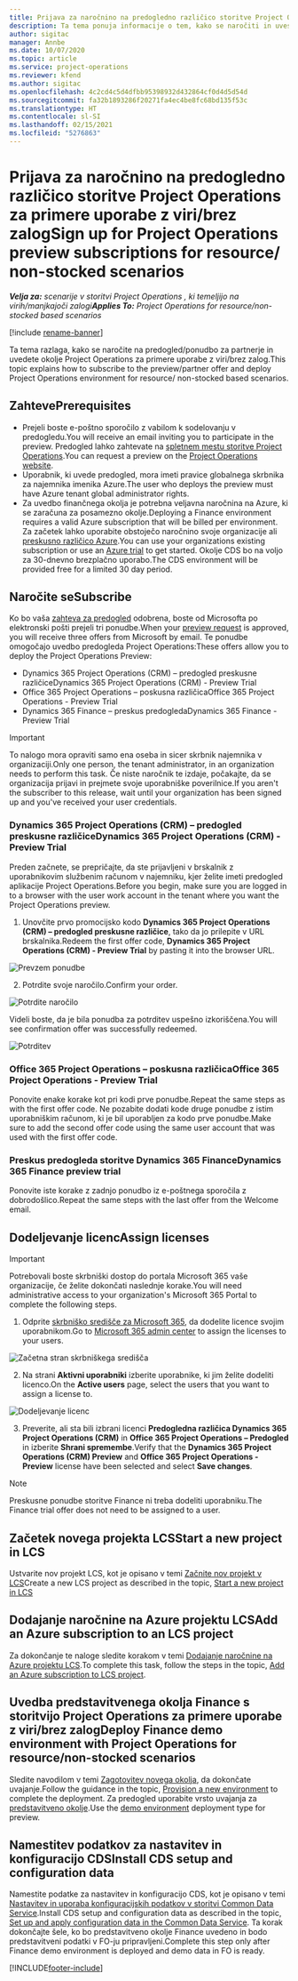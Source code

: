```yaml
---
title: Prijava za naročnino na predogledno različico storitve Project Operations za primere uporabe z viri/brez zalog
description: Ta tema ponuja informacije o tem, kako se naročiti in uvesti storitev Project Operations za primere uporabe z viri/brez zalog.
author: sigitac
manager: Annbe
ms.date: 10/07/2020
ms.topic: article
ms.service: project-operations
ms.reviewer: kfend
ms.author: sigitac
ms.openlocfilehash: 4c2cd4c5d4dfbb95398932d432864cf0d4d5d54d
ms.sourcegitcommit: fa32b1893286f20271fa4ec4be8fc68bd135f53c
ms.translationtype: HT
ms.contentlocale: sl-SI
ms.lasthandoff: 02/15/2021
ms.locfileid: "5276863"
---
```

# <a name="sign-up-for-project-operations-preview-subscriptions-for-resource-non-stocked-scenarios"></a><span data-ttu-id="6e352-103">Prijava za naročnino na predogledno različico storitve Project Operations za primere uporabe z viri/brez zalog</span><span class="sxs-lookup"><span data-stu-id="6e352-103">Sign up for Project Operations preview subscriptions for resource/ non-stocked scenarios</span></span>

<span data-ttu-id="6e352-104">_**Velja za:** scenarije v storitvi Project Operations , ki temeljijo na virih/manjkajoči zalogi_</span><span class="sxs-lookup"><span data-stu-id="6e352-104">_**Applies To:** Project Operations for resource/non-stocked based scenarios_</span></span>

[!include [rename-banner](~/includes/cc-data-platform-banner.md)]

<span data-ttu-id="6e352-105">Ta tema razlaga, kako se naročite na predogled/ponudbo za partnerje in uvedete okolje Project Operations za primere uporabe z viri/brez zalog.</span><span class="sxs-lookup"><span data-stu-id="6e352-105">This topic explains how to subscribe to the preview/partner offer and deploy Project Operations environment for resource/ non-stocked based scenarios.</span></span>

## <a name="prerequisites"></a><span data-ttu-id="6e352-106">Zahteve</span><span class="sxs-lookup"><span data-stu-id="6e352-106">Prerequisites</span></span>

- <span data-ttu-id="6e352-107">Prejeli boste e-poštno sporočilo z vabilom k sodelovanju v predogledu.</span><span class="sxs-lookup"><span data-stu-id="6e352-107">You will receive an email inviting you to participate in the preview.</span></span> <span data-ttu-id="6e352-108">Predogled lahko zahtevate na [spletnem mestu storitve Project Operations](https://dynamics.microsoft.com/en-us/project-operations/overview/).</span><span class="sxs-lookup"><span data-stu-id="6e352-108">You can request a preview on the [Project Operations website](https://dynamics.microsoft.com/en-us/project-operations/overview/).</span></span>
- <span data-ttu-id="6e352-109">Uporabnik, ki uvede predogled, mora imeti pravice globalnega skrbnika za najemnika imenika Azure.</span><span class="sxs-lookup"><span data-stu-id="6e352-109">The user who deploys the preview must have Azure tenant global administrator rights.</span></span>
- <span data-ttu-id="6e352-110">Za uvedbo finančnega okolja je potrebna veljavna naročnina na Azure, ki se zaračuna za posamezno okolje.</span><span class="sxs-lookup"><span data-stu-id="6e352-110">Deploying a Finance environment requires a valid Azure subscription that will be billed per environment.</span></span> <span data-ttu-id="6e352-111">Za začetek lahko uporabite obstoječo naročnino svoje organizacije ali [preskusno različico Azure](https://azure.microsoft.com/en-us/free/).</span><span class="sxs-lookup"><span data-stu-id="6e352-111">You can use your organizations existing subscription or use an [Azure trial](https://azure.microsoft.com/en-us/free/) to get started.</span></span> <span data-ttu-id="6e352-112">Okolje CDS bo na voljo za 30-dnevno brezplačno uporabo.</span><span class="sxs-lookup"><span data-stu-id="6e352-112">The CDS environment will be provided free for a limited 30 day period.</span></span>

## <a name="subscribe"></a><span data-ttu-id="6e352-113">Naročite se</span><span class="sxs-lookup"><span data-stu-id="6e352-113">Subscribe</span></span>

<span data-ttu-id="6e352-114">Ko bo vaša [zahteva za predogled](https://forms.office.com/FormsPro/Pages/ResponsePage.aspx?id=v4j5cvGGr0GRqy180BHbR56j8lZs0FdAvwT75_WNFyxUMkRDV1NYQU5TNjE2VjhKOVBUNVg2R0s1NC4u) odobrena, boste od Microsofta po elektronski pošti prejeli tri ponudbe.</span><span class="sxs-lookup"><span data-stu-id="6e352-114">When your [preview request](https://forms.office.com/FormsPro/Pages/ResponsePage.aspx?id=v4j5cvGGr0GRqy180BHbR56j8lZs0FdAvwT75_WNFyxUMkRDV1NYQU5TNjE2VjhKOVBUNVg2R0s1NC4u) is approved, you will receive three offers from Microsoft by email.</span></span> <span data-ttu-id="6e352-115">Te ponudbe omogočajo uvedbo predogleda Project Operations:</span><span class="sxs-lookup"><span data-stu-id="6e352-115">These offers allow you to deploy the Project Operations Preview:</span></span>

- <span data-ttu-id="6e352-116">Dynamics 365 Project Operations (CRM) – predogled preskusne različice</span><span class="sxs-lookup"><span data-stu-id="6e352-116">Dynamics 365 Project Operations (CRM) - Preview Trial</span></span>
- <span data-ttu-id="6e352-117">Office 365 Project Operations – poskusna različica</span><span class="sxs-lookup"><span data-stu-id="6e352-117">Office 365 Project Operations - Preview Trial</span></span>
- <span data-ttu-id="6e352-118">Dynamics 365 Finance – preskus predogleda</span><span class="sxs-lookup"><span data-stu-id="6e352-118">Dynamics 365 Finance - Preview Trial</span></span>

> [!IMPORTANT]
> <span data-ttu-id="6e352-119">To nalogo mora opraviti samo ena oseba in sicer skrbnik najemnika v organizaciji.</span><span class="sxs-lookup"><span data-stu-id="6e352-119">Only one person, the tenant administrator, in an organization needs to perform this task.</span></span> <span data-ttu-id="6e352-120">Če niste naročnik te izdaje, počakajte, da se organizacija prijavi in prejmete svoje uporabniške poverilnice.</span><span class="sxs-lookup"><span data-stu-id="6e352-120">If you aren't the subscriber to this release, wait until your organization has been signed up and you've received your user credentials.</span></span>

### <a name="dynamics-365-project-operations-crm---preview-trial"></a><span data-ttu-id="6e352-121">Dynamics 365 Project Operations (CRM) – predogled preskusne različice</span><span class="sxs-lookup"><span data-stu-id="6e352-121">Dynamics 365 Project Operations (CRM) - Preview Trial</span></span> 

<span data-ttu-id="6e352-122">Preden začnete, se prepričajte, da ste prijavljeni v brskalnik z uporabnikovim službenim računom v najemniku, kjer želite imeti predogled aplikacije Project Operations.</span><span class="sxs-lookup"><span data-stu-id="6e352-122">Before you begin, make sure you are logged in to a browser with the user work account in the tenant where you want the Project Operations preview.</span></span>

1. <span data-ttu-id="6e352-123">Unovčite prvo promocijsko kodo **Dynamics 365 Project Operations (CRM) – predogled preskusne različice**, tako da jo prilepite v URL brskalnika.</span><span class="sxs-lookup"><span data-stu-id="6e352-123">Redeem the first offer code, **Dynamics 365 Project Operations (CRM) - Preview Trial** by pasting it into the browser URL.</span></span>

![Prevzem ponudbe](./media/16RedeemFirstOfferNew.png)

2. <span data-ttu-id="6e352-125">Potrdite svoje naročilo.</span><span class="sxs-lookup"><span data-stu-id="6e352-125">Confirm your order.</span></span>

![Potrdite naročilo](./media/17ConfirmOrderNew.png)

<span data-ttu-id="6e352-127">Videli boste, da je bila ponudba za potrditev uspešno izkoriščena.</span><span class="sxs-lookup"><span data-stu-id="6e352-127">You will see confirmation offer was successfully redeemed.</span></span>

![Potrditev](./media/18OrderConfirmationNew.png)

### <a name="office-365-project-operations---preview-trial"></a><span data-ttu-id="6e352-129">Office 365 Project Operations – poskusna različica</span><span class="sxs-lookup"><span data-stu-id="6e352-129">Office 365 Project Operations - Preview Trial</span></span>

<span data-ttu-id="6e352-130">Ponovite enake korake kot pri kodi prve ponudbe.</span><span class="sxs-lookup"><span data-stu-id="6e352-130">Repeat the same steps as with the first offer code.</span></span> <span data-ttu-id="6e352-131">Ne pozabite dodati kode druge ponudbe z istim uporabniškim računom, ki je bil uporabljen za kodo prve ponudbe.</span><span class="sxs-lookup"><span data-stu-id="6e352-131">Make sure to add the second offer code using the same user account that was used with the first offer code.</span></span>

### <a name="dynamics-365-finance-preview-trial"></a><span data-ttu-id="6e352-132">Preskus predogleda storitve Dynamics 365 Finance</span><span class="sxs-lookup"><span data-stu-id="6e352-132">Dynamics 365 Finance preview trial</span></span>

<span data-ttu-id="6e352-133">Ponovite iste korake z zadnjo ponudbo iz e-poštnega sporočila z dobrodošlico.</span><span class="sxs-lookup"><span data-stu-id="6e352-133">Repeat the same steps with the last offer from the Welcome email.</span></span>

## <a name="assign-licenses"></a><span data-ttu-id="6e352-134">Dodeljevanje licenc</span><span class="sxs-lookup"><span data-stu-id="6e352-134">Assign licenses</span></span>

> [!IMPORTANT]
> <span data-ttu-id="6e352-135">Potrebovali boste skrbniški dostop do portala Microsoft 365 vaše organizacije, če želite dokončati naslednje korake.</span><span class="sxs-lookup"><span data-stu-id="6e352-135">You will need administrative access to your organization's Microsoft 365 Portal to complete the following steps.</span></span>

1. <span data-ttu-id="6e352-136">Odprite [skrbniško središče za Microsoft 365](https://portal.office.com/), da dodelite licence svojim uporabnikom.</span><span class="sxs-lookup"><span data-stu-id="6e352-136">Go to [Microsoft 365 admin center](https://portal.office.com/) to assign the licenses to your users.</span></span>

![Začetna stran skrbniškega središča](./media/14AdminPortal.png)

2. <span data-ttu-id="6e352-138">Na strani **Aktivni uporabniki** izberite uporabnike, ki jim želite dodeliti licenco.</span><span class="sxs-lookup"><span data-stu-id="6e352-138">On the **Active users** page, select the users that you want to assign a license to.</span></span>

![Dodeljevanje licenc](./media/15AssignLicenses.png)

3. <span data-ttu-id="6e352-140">Preverite, ali sta bili izbrani licenci **Predogledna različica Dynamics 365 Project Operations (CRM)** in **Office 365 Project Operations – Predogled** in izberite **Shrani spremembe**.</span><span class="sxs-lookup"><span data-stu-id="6e352-140">Verify that the **Dynamics 365 Project Operations (CRM) Preview** and **Office 365 Project Operations - Preview** license have been selected and select **Save changes**.</span></span>

> [!NOTE]
> <span data-ttu-id="6e352-141">Preskusne ponudbe storitve Finance ni treba dodeliti uporabniku.</span><span class="sxs-lookup"><span data-stu-id="6e352-141">The Finance trial offer does not need to be assigned to a user.</span></span>

## <a name="start-a-new-project-in-lcs"></a><span data-ttu-id="6e352-142">Začetek novega projekta LCS</span><span class="sxs-lookup"><span data-stu-id="6e352-142">Start a new project in LCS</span></span>

<span data-ttu-id="6e352-143">Ustvarite nov projekt LCS, kot je opisano v temi [Začnite nov projekt v LCS](create-lcs-project.md)</span><span class="sxs-lookup"><span data-stu-id="6e352-143">Create a new LCS project as described in the topic, [Start a new project in LCS](create-lcs-project.md)</span></span>

## <a name="add-an-azure-subscription-to-an-lcs-project"></a><span data-ttu-id="6e352-144">Dodajanje naročnine na Azure projektu LCS</span><span class="sxs-lookup"><span data-stu-id="6e352-144">Add an Azure subscription to an LCS project</span></span>

<span data-ttu-id="6e352-145">Za dokončanje te naloge sledite korakom v temi [Dodajanje naročnine na Azure projektu LCS](resource-add-azure-subscription-lcs-project.md).</span><span class="sxs-lookup"><span data-stu-id="6e352-145">To complete this task, follow the steps in the topic, [Add an Azure subscription to LCS project](resource-add-azure-subscription-lcs-project.md).</span></span>

## <a name="deploy-finance-demo-environment-with-project-operations-for-resourcenon-stocked-scenarios"></a><span data-ttu-id="6e352-146">Uvedba predstavitvenega okolja Finance s storitvijo Project Operations za primere uporabe z viri/brez zalog</span><span class="sxs-lookup"><span data-stu-id="6e352-146">Deploy Finance demo environment with Project Operations for resource/non-stocked scenarios</span></span>

<span data-ttu-id="6e352-147">Sledite navodilom v temi [Zagotovitev novega okolja](resource-provision-new-environment.md), da dokončate uvajanje.</span><span class="sxs-lookup"><span data-stu-id="6e352-147">Follow the guidance in the topic, [Provision a new environment](resource-provision-new-environment.md) to complete the deployment.</span></span> <span data-ttu-id="6e352-148">Za predogled uporabite vrsto uvajanja za [predstavitveno okolje](https://docs.microsoft.com/dynamics365/fin-ops-core/dev-itpro/deployment/deploy-demo-environment).</span><span class="sxs-lookup"><span data-stu-id="6e352-148">Use the [demo environment](https://docs.microsoft.com/dynamics365/fin-ops-core/dev-itpro/deployment/deploy-demo-environment) deployment type for preview.</span></span> 

## <a name="install-cds-setup-and-configuration-data"></a><span data-ttu-id="6e352-149">Namestitev podatkov za nastavitev in konfiguracijo CDS</span><span class="sxs-lookup"><span data-stu-id="6e352-149">Install CDS setup and configuration data</span></span>

<span data-ttu-id="6e352-150">Namestite podatke za nastavitev in konfiguracijo CDS, kot je opisano v temi [Nastavitev in uporaba konfiguracijskih podatkov v storitvi Common Data Service](resource-apply-pro-setup-config-data.md).</span><span class="sxs-lookup"><span data-stu-id="6e352-150">Install CDS setup and configuration data as described in the topic, [Set up and apply configuration data in the Common Data Service](resource-apply-pro-setup-config-data.md).</span></span>
<span data-ttu-id="6e352-151">Ta korak dokončajte šele, ko bo predstavitveno okolje Finance uvedeno in bodo predstavitveni podatki v FO-ju pripravljeni.</span><span class="sxs-lookup"><span data-stu-id="6e352-151">Complete this step only after Finance demo environment is deployed and demo data in FO is ready.</span></span>


[!INCLUDE[footer-include](../includes/footer-banner.md)]